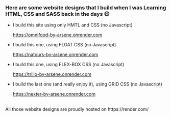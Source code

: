 ### Here are some website designs that I build when I was Learning HTML, CSS and SASS back in the days 😄

- I build this site using only HMTL and CSS (no Javascript)

  https://omnifood-by-arsene.onrender.com
 
 
- I build this one, using FLOAT CSS (no Javascript)
  
  https://natours-by-arsene.onrender.com
  
  
- I build this one, using FLEX-BOX CSS (no Javascript)

  https://trillo-by-arsene.onrender.com
  
  
- I build the last one (and really enjoy it), using GRID CSS (no Javascript)

  https://nexter-by-arsene.onrender.com
  
  
 <br>
 All those website designs are proudly hosted on https://render.com/
